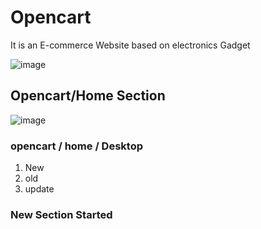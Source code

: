# Opencart

It is an E-commerce Website based on electronics Gadget

![image](https://github.com/user-attachments/assets/0fc397ee-dc57-4665-b1dd-7671f1a1f99c)

## Opencart/Home Section

![image](https://github.com/user-attachments/assets/9dcbf3ba-f4d3-4c1e-a1b2-4031c023202e)


### opencart / home / Desktop

1. New
2. old
3. update

### New Section Started
